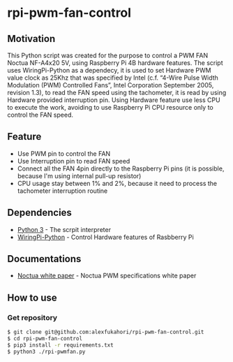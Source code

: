 # rpi-pwm-fan-control

## Motivation
This Python script was created for the purpose to control a PWM FAN Noctua NF-A4x20 5V, using Raspberry Pi 4B hardware features. The script uses WiringPi-Python as a dependecy, it is used to set Hardware PWM value clock as 25Khz that was specified by Intel (c.f. “4-Wire Pulse Width Modulation (PWM) Controlled Fans”, Intel
Corporation September 2005, revision 1.3), to read the FAN speed using the tachometer, it is read by using Hardware provided interruption pin. Using Hardware feature use less CPU to execute the work, avoiding to use Raspberry Pi CPU resource only to control the FAN speed.

## Feature
- Use PWM pin to control the FAN
- Use Interruption pin to read FAN speed
- Connect all the FAN 4pin directly to the Raspberry Pi pins (it is possible, because I'm using internal pull-up resistor)
- CPU usage stay between 1% and 2%, because it need to process the tachometer interruption routine

## Dependencies
* [Python 3](https://www.python.org/download/releases/3.0/) - The scrpit interpreter
* [WiringPi-Python](https://github.com/WiringPi/WiringPi-Python) - Control Hardware features of Rasbberry Pi

## Documentations
* [Noctua white paper](https://noctua.at/pub/media/wysiwyg/Noctua_PWM_specifications_white_paper.pdf) - Noctua PWM specifications white paper

## How to use
### Get repository
```sh
$ git clone git@github.com:alexfukahori/rpi-pwm-fan-control.git
$ cd rpi-pwm-fan-control
$ pip3 install -r requirements.txt
$ python3 ./rpi-pwmfan.py
```
